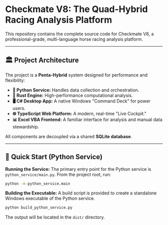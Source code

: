 # Checkmate V8: The Quad-Hybrid Racing Analysis Platform

This repository contains the complete source code for Checkmate V8, a professional-grade, multi-language horse racing analysis platform.

---

## 🏛️ Project Architecture

The project is a **Penta-Hybrid** system designed for performance and flexibility:

*   **🐍 Python Service:** Handles data collection and orchestration.
*   **🦀 Rust Engine:** High-performance computational analysis.
*   **🖥️ C# Desktop App:** A native Windows "Command Deck" for power users.
*   **🌐 TypeScript Web Platform:** A modern, real-time "Live Cockpit."
*   **📊 Excel VBA Frontend:** A familiar interface for analysis and manual data stewardship.

All components are decoupled via a shared **SQLite database**.

---
## 🚀 Quick Start (Python Service)

**Running the Service:**
The primary entry point for the Python service is `python_service/main.py`. From the project root, run:
```bash
python -m python_service.main
```

**Building the Executable:**
A build script is provided to create a standalone Windows executable of the Python service.
```bash
python build_python_service.py
```
The output will be located in the `dist/` directory.